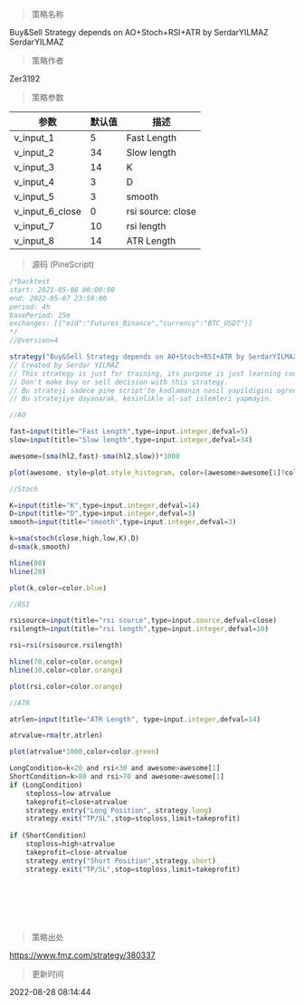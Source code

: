 
> 策略名称

Buy&Sell Strategy depends on AO+Stoch+RSI+ATR by SerdarYILMAZ SerdarYILMAZ

> 策略作者

Zer3192



> 策略参数



|参数|默认值|描述|
|----|----|----|
|v_input_1|5|Fast Length|
|v_input_2|34|Slow length|
|v_input_3|14|K|
|v_input_4|3|D|
|v_input_5|3|smooth|
|v_input_6_close|0|rsi source: close|high|low|open|hl2|hlc3|hlcc4|ohlc4|
|v_input_7|10|rsi length|
|v_input_8|14|ATR Length|


> 源码 (PineScript)

``` javascript
/*backtest
start: 2021-05-08 00:00:00
end: 2022-05-07 23:59:00
period: 4h
basePeriod: 15m
exchanges: [{"eid":"Futures_Binance","currency":"BTC_USDT"}]
*/
//@version=4

strategy("Buy&Sell Strategy depends on AO+Stoch+RSI+ATR by SerdarYILMAZ", shorttitle="Buy&Sell Strategy")
// Created by Serdar YILMAZ
// This strategy is just for training, its purpose is just learning code in pine script.
// Don't make buy or sell decision with this strategy.
// Bu strateji sadece pine script'te kodlamanın nasıl yapildigini ogrenmek icindir.
// Bu stratejiye dayanarak, kesinlikle al-sat islemleri yapmayin.

//AO

fast=input(title="Fast Length",type=input.integer,defval=5)
slow=input(title="Slow length",type=input.integer,defval=34)

awesome=(sma(hl2,fast)-sma(hl2,slow))*1000

plot(awesome, style=plot.style_histogram, color=(awesome>awesome[1]?color.green:color.red))

//Stoch

K=input(title="K",type=input.integer,defval=14)
D=input(title="D",type=input.integer,defval=3)
smooth=input(title="smooth",type=input.integer,defval=3)

k=sma(stoch(close,high,low,K),D)
d=sma(k,smooth)

hline(80)
hline(20)

plot(k,color=color.blue)

//RSI

rsisource=input(title="rsi source",type=input.source,defval=close)
rsilength=input(title="rsi length",type=input.integer,defval=10)

rsi=rsi(rsisource,rsilength)

hline(70,color=color.orange)
hline(30,color=color.orange)

plot(rsi,color=color.orange)

//ATR

atrlen=input(title="ATR Length", type=input.integer,defval=14)

atrvalue=rma(tr,atrlen)

plot(atrvalue*1000,color=color.green)

LongCondition=k<20 and rsi<30 and awesome>awesome[1]
ShortCondition=k>80 and rsi>70 and awesome<awesome[1]
if (LongCondition)
    stoploss=low-atrvalue
    takeprofit=close+atrvalue
    strategy.entry("Long Position", strategy.long)
    strategy.exit("TP/SL",stop=stoploss,limit=takeprofit)
    
if (ShortCondition)
    stoploss=high+atrvalue
    takeprofit=close-atrvalue
    strategy.entry("Short Position",strategy.short)
    strategy.exit("TP/SL",stop=stoploss,limit=takeprofit)
    
    

    
    



```

> 策略出处

https://www.fmz.com/strategy/380337

> 更新时间

2022-08-28 08:14:44
